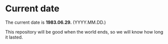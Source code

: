 # Current date

The current date is **1983.06.29.** (YYYY.MM.DD.)

This repository will be good when the world ends, so we will know how long it lasted.